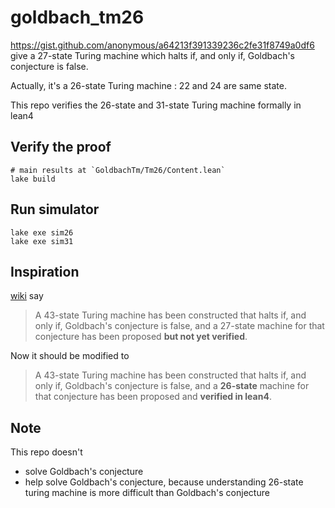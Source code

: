 # goldbach_tm26

https://gist.github.com/anonymous/a64213f391339236c2fe31f8749a0df6
give a 27-state Turing machine which halts if, and only if, Goldbach's conjecture is false.

Actually, it's a 26-state Turing machine : 22 and 24 are same state.

This repo verifies the 26-state and 31-state Turing machine formally in lean4

## Verify the proof

```
# main results at `GoldbachTm/Tm26/Content.lean`
lake build
```


## Run simulator

```
lake exe sim26
lake exe sim31
```

## Inspiration

[wiki](https://en.wikipedia.org/wiki/Busy_beaver) say 

>  A 43-state Turing machine has been constructed that halts if, and only if, Goldbach's conjecture is false, and a 27-state machine for that conjecture has been proposed **but not yet verified**.

Now it should be modified to 

>  A 43-state Turing machine has been constructed that halts if, and only if, Goldbach's conjecture is false, and a **26-state** machine for that conjecture has been proposed and **verified in lean4**.

## Note

This repo doesn't 
- solve Goldbach's conjecture
- help solve Goldbach's conjecture, because understanding 26-state turing machine is more difficult than Goldbach's conjecture


